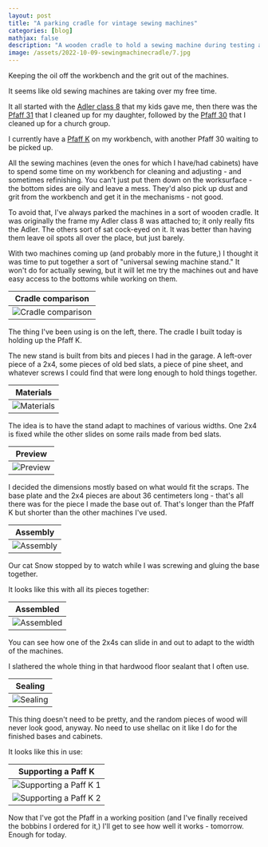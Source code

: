```yaml
---
layout: post
title: "A parking cradle for vintage sewing machines"
categories: [blog]
mathjax: false
description: "A wooden cradle to hold a sewing machine during testing and restoration."
image: /assets/2022-10-09-sewingmachinecradle/7.jpg
---
```

Keeping the oil off the workbench and the grit out of the machines.

It seems like old sewing machines are taking over my free time.

It all started with the [Adler class 8](adler-toc) that my kids gave me, then there was the [Pfaff 31](pfaff31-toc) that I cleaned up for my daughter, followed by the [Pfaff 30](pfaff30-toc) that I cleaned up for a church group.

I currently have a [Pfaff K](pfaff-k-1-straycat) on my workbench, with another Pfaff 30 waiting to be picked up.

All the sewing machines (even the ones for which I have/had cabinets) have to spend some time on my workbench for cleaning and adjusting - and sometimes refinishing.  You can't just put them down on the worksurface - the bottom sides are oily and leave a mess. They'd also pick up dust and grit from the workbench and get it in the mechanisms - not good.

To avoid that, I've always parked the machines in a sort of wooden cradle.  It was originally the frame my Adler class 8 was attached to; it only really fits the Adler.  The others sort of sat cock-eyed on it.  It was better than having them leave oil spots all over the place, but just barely.

With two machines coming up (and probably more in the future,) I thought it was time to put together a sort of "universal sewing machine stand."  It won't do for actually sewing, but it will let me try the machines out and have easy access to the bottoms while working on them.

|Cradle comparison|
|-----------------|
|![Cradle comparison](/assets/2022-10-09-sewingmachinecradle/0.jpg)|

The thing I've been using is on the left, there.  The cradle I built today is holding up the Pfaff K.

The new stand is built from bits and pieces I had in the garage.  A left-over piece of a 2x4, some pieces of old bed slats, a piece of pine sheet, and whatever screws I could find that were long enough to hold things together.

|Materials|
|---------|
|![Materials](/assets/2022-10-09-sewingmachinecradle/1.jpg)|

The idea is to have the stand adapt to machines of various widths.  One 2x4 is fixed while the other slides on some rails made from bed slats.

|Preview|
|-------|
|![Preview](/assets/2022-10-09-sewingmachinecradle/2.jpg)|

I decided the dimensions mostly based on what would fit the scraps.  The base plate and the 2x4 pieces are about 36 centimeters long - that's all there was for the piece I made the base out of.  That's longer than the Pfaff K but shorter than the other machines I've used.

|Assembly|
|--------|
|![Assembly](/assets/2022-10-09-sewingmachinecradle/3.jpg)|

Our cat Snow stopped by to watch while I was screwing and gluing the base together.

It looks like this with all its pieces together:

|Assembled|
|---------|
|![Assembled](/assets/2022-10-09-sewingmachinecradle/4.jpg)|

You can see how one of the 2x4s can slide in and out to adapt to the width of the machines.

I slathered the whole thing in that hardwood floor sealant that I often use.

|Sealing|
|-------|
|![Sealing](/assets/2022-10-09-sewingmachinecradle/5.jpg)|

This thing doesn't need to be pretty, and the random pieces of wood will never look good, anyway.  No need to use shellac on it like I do for the finished bases and cabinets.

It looks like this in use:

|Supporting a Paff K|
|-------------------|
|![Supporting a Paff K 1](/assets/2022-10-09-sewingmachinecradle/6.jpg)|
|![Supporting a Paff K 2](/assets/2022-10-09-sewingmachinecradle/7.jpg)|

Now that I've got the Pfaff in a working position (and I've finally received the bobbins I ordered for it,) I'll get to see how well it works - tomorrow.  Enough for today.
